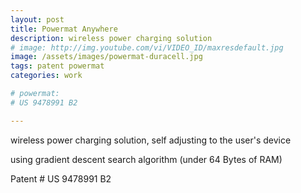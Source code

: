 ```yaml
---
layout: post
title: Powermat Anywhere
description: wireless power charging solution
# image: http://img.youtube.com/vi/VIDEO_ID/maxresdefault.jpg
image: /assets/images/powermat-duracell.jpg
tags: patent powermat
categories: work

# powermat:
# US 9478991 B2

---
```


wireless power charging solution, self adjusting to the user's device 

using gradient descent search algorithm (under 64 Bytes of RAM)

Patent # US 9478991 B2
